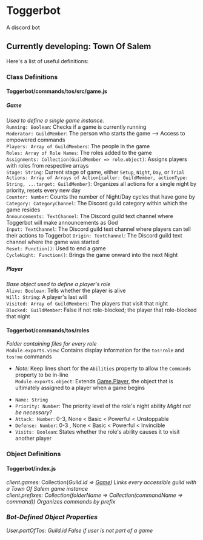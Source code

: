 # Toggerbot
A discord bot

## Currently developing: **Town Of Salem**
Here's a list of useful definitions:

### Class Definitions
#### Toggerbot/commands/tos/src/game.js
##### Game
*Used to define a single game instance.*  
`Running: Boolean`: Checks if a game is currently running  
`Moderator: GuildMember`: The person who starts the game --> Access to empowered commands  
`Players: Array of GuildMembers`: The people in the game  
`Roles: Array of Role Names`: The roles added to the game  
`Assignments: Collection(GuildMember => role.object)`: Assigns players with roles from respective arrays  
`Stage: String`: Current stage of game, either `Setup`, `Night`, `Day`, or `Trial`  
`Actions: Array of Arrays of Action[caller: GuildMember, actionType: String, ...target: GuildMember]`: Organizes all actions for a single night by priority, resets every new day  
`Counter: Number`: Counts the number of Night/Day cycles that have gone by  
`Category: CategoryChannel`: The Discord guild category within which the game resides  
`Announcements: TextChannel`: The Discord guild text channel where Toggerbot will make announcements as God  
`Input: TextChannel`: The Discord guild text channel where players can tell their actions to Toggerbot
`Origin: TextChannel`: The Discord guild text channel where the game was started  
`Reset: Function()`: Used to end a game  
`CycleNight: Function()`: Brings the game onward into the next Night  

##### Player
*Base object used to define a player's role*  
`Alive: Boolean`: Tells whether the player is alive  
`Will: String`: A player's last will  
`Visited: Array of GuildMembers`: The players that visit that night  
`Blocked: GuildMember`: False if not role-blocked; the player that role-blocked that night  

#### Toggerbot/commands/tos/roles
*Folder containing files for every role*  
`Module.exports.view`: Contains display information for the `tos!role` and `tos!me` commands  
+ *Note:* Keep lines short for the `Abilities` property to allow the `Commands` property to be in-line  
`Module.exports.object`: Extends [Game.Player](#player), the object that is ultimately assigned to a player when a game begins  
- `Name: String`  
- `Priority: Number`: The priority level of the role's night ability *Might not be necessary?*  
- `Attack: Number`: 0-3, None < Basic < Powerful < Unstoppable  
- `Defense: Number`: 0-3 , None < Basic < Powerful < Invincible  
- `Visits: Boolean`: States whether the role's ability causes it to visit another player  

### Object Definitions  
#### Toggerbot/index.js  
*client.games:* Collection(*Guild<i>.id* => [Game](#game)) *Links every accessible guild with a Town Of Salem game instance*  
*client.prefixes:* Collection(*folderName* => Collection(*commandName* => *command*)) *Organizes commands by prefix*  

### Bot-Defined Object Properties
*User.partOfTos: Guild<i>.id False if user is not part of a game*